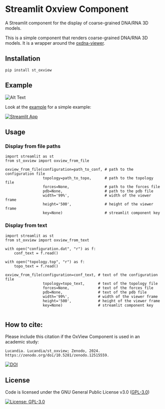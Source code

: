 # Streamlit Oxview Component

A Streamlit component for the display of coarse-grained DNA/RNA 3D models.

This is a simple component that renders coarse-grained DNA/RNA 3D models. It is a wrapper around the [oxdna-viewer](https://github.com/sulcgroup/oxdna-viewer.git).

## Installation

```
pip install st_oxview
```

## Example

![Alt Text](example.png)

Look at the [example](https://stoxview.streamlit.app/) for a simple example:

[![Streamlit App](https://static.streamlit.io/badges/streamlit_badge_black_white.svg)](https://stoxview.streamlit.app/)

## Usage

### Display from file paths

```
import streamlit as st
from st_oxview import oxview_from_file

oxview_from_file(configuration=path_to_conf, # path to the configuration file
                 topology=path_to_topo,      # path to the topology file
                 forces=None,                # path to the forces file
                 pdb=None,                   # path to the pdb file
                 width='99%',                # width of the viewer frame
                 height='500',               # height of the viewer frame
                 key=None)                   # streamlit component key

```

### Display from text

```
import streamlit as st
from st_oxview import oxview_from_text

with open("configuration.dat", "r") as f:
    conf_text = f.read()

with open("topology.top", "r") as f:
    topo_text = f.read()

oxview_from_file(configuration=conf_text, # text of the configuration file
                 topology=topo_text,      # text of the topology file
                 forces=None,             # text of the forces file
                 pdb=None,                # text of the pdb file
                 width='99%',             # width of the viewer frame
                 height='500',            # height of the viewer frame
                 key=None)                # streamlit component key


```

## How to cite:

Please include this citation if the OxView Component is used in an academic study:

```
Lucandia. Lucandia/st_oxview; Zenodo, 2024. https://zenodo.org/doi/10.5281/zenodo.12515559.
```

[![DOI](https://zenodo.org/badge/819322738.svg)](https://zenodo.org/doi/10.5281/zenodo.12515559)


## License

Code is licensed under the GNU General Public License v3.0 ([GPL-3.0](https://www.gnu.org/licenses/gpl-3.0.en.html))

[![License: GPL-3.0](https://img.shields.io/badge/License-GPL%20v3-lightgrey.svg)](https://www.gnu.org/licenses/gpl-3.0.en.html)
